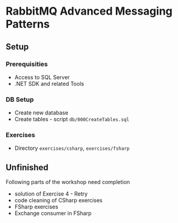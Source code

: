 # RabbitMQ Advanced Messaging Patterns


## Setup

### Prerequisities

* Access to SQL Server
* .NET SDK and related Tools


### DB Setup

* Create new database
* Create tables - script `db/000CreateTables.sql`

### Exercises

* Directory `exercises/csharp`, `exercises/fsharp`


## Unfinished

Following parts of the workshop need completion

 * solution of Exercise 4 - Retry
 * code cleaning of CSharp exercises
 * FSharp exercises
 * Exchange consumer in FSharp